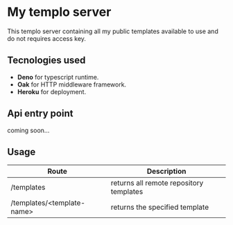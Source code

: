 # My templo server
This templo server containing all my public templates available to use and do not requires access key.

## Tecnologies used
- **Deno** for typescript runtime.
- **Oak** for HTTP middleware framework.
- **Heroku** for deployment.

## Api entry point
coming soon...

## Usage

Route | Description |
-----------|--------|
/templates  | returns all remote repository templates
/templates/&lt;template-name&gt; | returns the specified template